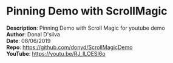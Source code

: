 # Pinning Demo with ScrollMagic  
**Description**: Pinning Demo with Scroll Magic for youtube demo  
**Author**: Donal D'silva  
**Date**: 08/06/2019  
**Repo**: https://github.com/donyd/ScrollMagicDemo  
**YouTube**: https://youtu.be/RJ_lLOESI6o  